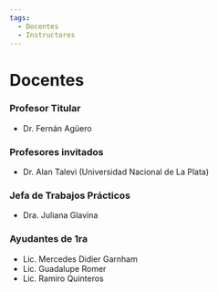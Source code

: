 ```yaml
---
tags:
  - Docentes
  - Instructores
---
```


# Docentes

### Profesor Titular

* Dr. Fernán Agüero 

### Profesores invitados
* Dr. Alan Talevi (Universidad Nacional de La Plata)

### Jefa de Trabajos Prácticos
* Dra. Juliana Glavina

### Ayudantes de 1ra
* Lic. Mercedes Didier Garnham
* Lic. Guadalupe Romer
* Lic. Ramiro Quinteros